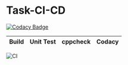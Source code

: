 # Task-CI-CD

[![Codacy Badge](https://api.codacy.com/project/badge/Grade/b4c194e61af8433aae1f1c6efb7fd403)](https://app.codacy.com/manual/stepin104300/Task-CI-CD?utm_source=github.com&utm_medium=referral&utm_content=stepin104300/Task-CI-CD&utm_campaign=Badge_Grade_Dashboard)

|Build|Unit Test|cppcheck|Codacy|
|:--:|:--:|:--:|:--:|
![CI](https://github.com/stepin104300/Task-CI-CD/workflows/CI/badge.svg)
